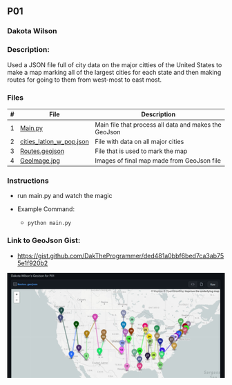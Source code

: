 ## P01
### Dakota Wilson
### Description:

Used a JSON file full of city data on the major citties of the United States to make a map marking all of the largest cities for each state and then making routes for going to them from west-most to east most.

### Files

|   #   | File                                                                                                                                | Description                                                 |
| :---: | ----------------------------------------------------------------------------------------------------------------------------------- | ----------------------------------------------------------- |
|   1   | [Main.py](https://github.com/DakTheProgrammer/4553-Spatial-DS/blob/main/Assignments/P01/Main.py)                                    | Main file that process all data and makes the GeoJson       |
|   2   | [cities_latlon_w_pop.json](https://github.com/DakTheProgrammer/4553-Spatial-DS/blob/main/Assignments/P01/cities_latlon_w_pop.json)  | File with data on all major cities                          |
|   3   | [Routes.geojson](https://github.com/DakTheProgrammer/4553-Spatial-DS/blob/main/Assignments/P01/Routes.geojson)                      | File that is used to mark the map                           |
|   4   | [GeoImage.jpg](https://github.com/DakTheProgrammer/4553-Spatial-DS/blob/main/Assignments/P01/GeoImage.jpg)                          | Images of final map made from GeoJson file                  |

### Instructions

- run main.py and watch the magic

- Example Command:
    - `python main.py`

### Link to GeoJson Gist: 
- https://gist.github.com/DakTheProgrammer/ded481a0bbf6bed7ca3ab755e1f920b2

<img src="GeoImage.jpg" width="1000">
